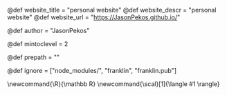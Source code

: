 @def website_title = "personal website"
@def website_descr = "personal website"
@def website_url = "https://JasonPekos.github.io/"

@def author = "JasonPekos"

@def mintoclevel = 2

@def prepath = ""

@def ignore = ["node_modules/", "franklin", "franklin.pub"]

\newcommand{\R}{\mathbb R} \newcommand{\scal}[1]{\langle #1 \rangle}
